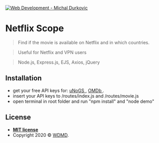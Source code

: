 <a href="https://wdmd.online"><img src="https://wdmd.online/images/logowdmd.svg" title="Web Development- Michal Durkovic" alt="Web Development - Michal Durkovic"></a>


# Netflix Scope

> Find if the movie is available on Netflix and in which countries.

> Useful for Netflix and VPN users

> Node.js, Express.js, EJS, Axios, jQuery


## Installation

- get your free API keys for: <a href="https://rapidapi.com/unogs/api/unogs"> uNoGS </a>, <a href="https://www.omdbapi.com/apikey.aspx"> OMDb  </a>.
- insert your API keys to /routes/index.js and /routes/movie.js
- open terminal in root folder and run "npm install" and "node demo"


## License

- **[MIT license](http://opensource.org/licenses/mit-license.php)**
- Copyright 2020 © <a href="http://wdmd.online" target="_blank">WDMD</a>.
